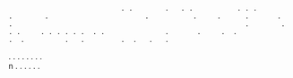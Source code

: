                                 . .        .   . .           . . .                  .        .                        .           .     .      .       .                           .                                                          .        . . .     . . . . . .  . .               .       .     .  .                                           .  .          .   .         .  .   .   . 
.  .  .  .   .  .       .   .                                    
                                                                                                                                                                                   n                                                                                                        .              . .                         .                                                                                                                                                     .                     .                                                                                                                                                                                                                                                                                                                                                                                                     
                                                                                                                                                            
   
    
      
             
      
    
   
    
